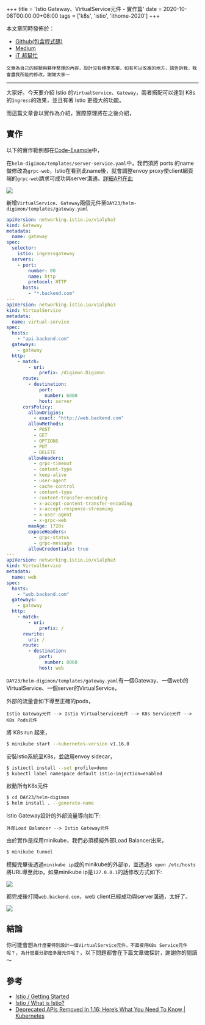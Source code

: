 +++
title = 'Istio Gateway、VirtualService元件 - 實作篇'
date = 2020-10-08T00:00:00+08:00
tags = ['k8s', 'istio', 'ithome-2020']
+++

本文章同時發佈於：

- [Github(包含程式碼)](https://github.com/superj80820/2020-ithelp-contest/blob/master/DAY23)
- [Medium]()
- [iT 邦幫忙](https://ithelp.ithome.com.tw/articles/10250134)

```
文章為自己的經驗與夥伴整理的內容，設計沒有標準答案，如有可以改進的地方，請告訴我，我會盡我所能的修改，謝謝大家～
```

---

大家好。今天要介紹 Istio 的`VirtualService`、`Gateway`，兩者搭配可以達到 K8s 的`Ingress`的效果，並且有著 Istio 更強大的功能。

而這篇文章會以實作為介紹，實際原理將在之後介紹，

## 實作

以下的實作範例都在[Code-Example](https://github.com/superj80820/2020-ithelp-contest)中，

在`helm-digimon/templates/server-service.yaml`中，我們須將 ports 的name做修改為`grpc-web`，Istio在看到此name後，就會調整envoy proxy使client網頁端的`grpc-web`請求可成功與server溝通。[詳細API在此](https://istio.io/latest/docs/ops/configuration/traffic-management/protocol-selection/)

![](https://i.imgur.com/AiUJiVt.png)

新增`VirtualService`、`Gateway`兩個元件至`DAY23/helm-digimon/templates/gateway.yaml`

```yaml
apiVersion: networking.istio.io/v1alpha3
kind: Gateway
metadata:
  name: gateway
spec:
  selector:
    istio: ingressgateway
  servers:
    - port:
        number: 80
        name: http
        protocol: HTTP
      hosts:
        - "*.backend.com"
---
apiVersion: networking.istio.io/v1alpha3
kind: VirtualService
metadata:
  name: virtual-service
spec:
  hosts:
    - "api.backend.com"
  gateways:
    - gateway
  http:
    - match:
        - uri:
            prefix: /digimon.Digimon
      route:
        - destination:
            port:
              number: 6000
            host: server
      corsPolicy:
        allowOrigins:
          - exact: "http://web.backend.com"
        allowMethods:
          - POST
          - GET
          - OPTIONS
          - PUT
          - DELETE
        allowHeaders:
          - grpc-timeout
          - content-type
          - keep-alive
          - user-agent
          - cache-control
          - content-type
          - content-transfer-encoding
          - x-accept-content-transfer-encoding
          - x-accept-response-streaming
          - x-user-agent
          - x-grpc-web
        maxAge: 1728s
        exposeHeaders:
          - grpc-status
          - grpc-message
        allowCredentials: true
---
apiVersion: networking.istio.io/v1alpha3
kind: VirtualService
metadata:
  name: web
spec:
  hosts:
    - "web.backend.com"
  gateways:
    - gateway
  http:
    - match:
        - uri:
            prefix: /
      rewrite:
        uri: /
      route:
        - destination:
            port:
              number: 8060
            host: web
```

`DAY23/helm-digimon/templates/gateway.yaml`有一個Gateway、一個web的VirtualService、一個server的VirtualService，

外部的流量會如下導至正確的pods，

```
Istio Gateway元件 --> Istio VirtualService元件 --> K8s Service元件 --> K8s Pods元件
```

將 K8s run 起來，

```bash
$ minikube start --kubernetes-version v1.16.0
```

安裝Istio系統至K8s，並啟用envoy sidecar，

```bash
$ istioctl install --set profile=demo
$ kubectl label namespace default istio-injection=enabled
```

啟動所有K8s元件

```bash
$ cd DAY23/helm-digimon
$ helm install . --generate-name
```

Istio Gateway設計的外部流量導向如下:

```
外部Load Balancer --> Istio Gateway元件
```

由於實作是採用minikube，我們必須模擬外部Load Balancer出來，

```bash
$ minikube tunnel
```

模擬完畢後透過`minikube ip`或的minikube的外部ip，並透過`$ open /etc/hosts`將URL導至此ip，如果minikube ip是`127.0.0.1`的話修改方式如下:

![](https://i.imgur.com/oWYdLXm.png)

都完成後打開`web.backend.com`，web client已經成功與server溝通，太好了。

![](https://i.imgur.com/dl68jd6.png)


## 結論

你可能會想`為什麼要特別設計一個VirtualService元件，不直接用K8s Service元件呢？`，`為什麼要分那麼多層元件呢？`，以下問題都會在下篇文章做探討，謝謝你的閱讀～

## 參考

- [Istio / Getting Started](https://istio.io/latest/docs/setup/getting-started/)
- [Istio / What is Istio?](https://istio.io/latest/docs/concepts/what-is-istio/)
- [Deprecated APIs Removed In 1.16: Here’s What You Need To Know | Kubernetes](https://kubernetes.io/blog/2019/07/18/api-deprecations-in-1-16/)